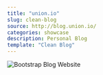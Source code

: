 ```yaml
---
title: "union.io"
slug: clean-blog
source: http://blog.union.io/
categories: showcase
description: Personal Blog
template: "Clean Blog"
---
```


<img src="http://sbootstrap.BootstrapBasec.netdna-cdn.com/assets/img/showcase/union.jpg" class="img-responsive" alt="Bootstrap Blog Website">